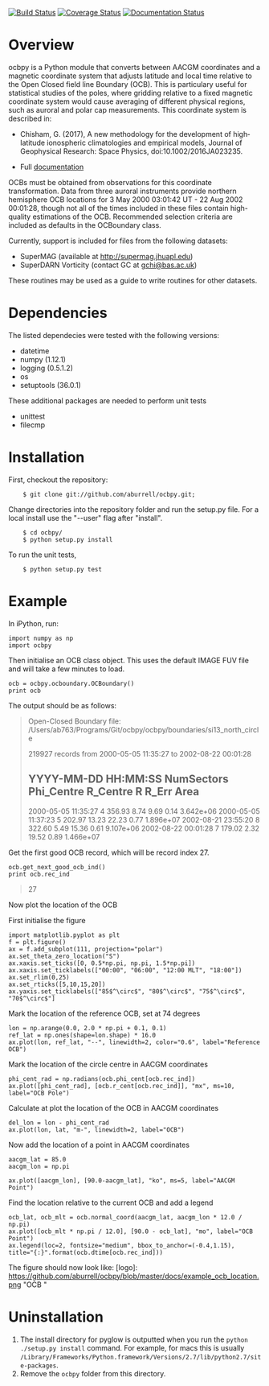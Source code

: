 [![Build Status](https://www.travis-ci.org/aburrell/ocbpy.svg?branch=master)](https://www.travis-ci.org/aburrell/ocbpy)	[![Coverage Status](https://coveralls.io/repos/github/aburrell/ocbpy/badge.svg)](https://coveralls.io/github/aburrell/ocbpy)	[![Documentation Status](https://readthedocs.org/projects/ocbpy/badge/?version=latest)](http://ocbpy.readthedocs.io/en/latest/?badge=latest)

# Overview

ocbpy is a Python module that converts between AACGM coordinates and a magnetic
coordinate system that adjusts latitude and local time relative to the Open
Closed field line Boundary (OCB).  This is particulary useful for statistical
studies of the poles, where gridding relative to a fixed magnetic coordinate
system would cause averaging of different physical regions, such as auroral
and polar cap measurements.  This coordinate system is described in:

  * Chisham, G. (2017), A new methodology for the development of high‐latitude
    ionospheric climatologies and empirical models, Journal of Geophysical
    Research: Space Physics, doi:10.1002/2016JA023235.

  * Full [documentation](http://ocbpy.rtfd.io/)

OCBs must be obtained from observations for this coordinate transformation.
Data from three auroral instruments provide northern hemisphere OCB locations
for 3 May 2000 03:01:42 UT - 22 Aug 2002 00:01:28, though not all of the times
included in these files contain high-quality estimations of the OCB.
Recommended selection criteria are included as defaults in the OCBoundary class.

Currently, support is included for files from the following datasets:

  * SuperMAG (available at http://supermag.jhuapl.edu)
  * SuperDARN Vorticity (contact GC at gchi@bas.ac.uk)

These routines may be used as a guide to write routines for other datasets.

# Dependencies

The listed dependecies were tested with the following versions:
  * datetime 
  * numpy (1.12.1)
  * logging (0.5.1.2)
  * os 
  * setuptools (36.0.1)

These additional packages are needed to perform unit tests
  * unittest
  * filecmp

# Installation

First, checkout the repository:

```
    $ git clone git://github.com/aburrell/ocbpy.git;
```

Change directories into the repository folder and run the setup.py file.  For
a local install use the "--user" flag after "install".

```
    $ cd ocbpy/
    $ python setup.py install
```

To run the unit tests,

```
    $ python setup.py test
```

# Example

In iPython, run:

```
import numpy as np
import ocbpy
```

Then initialise an OCB class object.  This uses the default IMAGE FUV file and
will take a few minutes to load.

```
ocb = ocbpy.ocboundary.OCBoundary()
print ocb
```

The output should be as follows:

> Open-Closed Boundary file: /Users/ab763/Programs/Git/ocbpy/ocbpy/boundaries/si13_north_circle
>
> 219927 records from 2000-05-05 11:35:27 to 2002-08-22 00:01:28
>
> YYYY-MM-DD HH:MM:SS NumSectors Phi_Centre R_Centre R  R_Err Area
> -----------------------------------------------------------------------------
> 2000-05-05 11:35:27 4 356.93 8.74 9.69 0.14 3.642e+06
> 2000-05-05 11:37:23 5 202.97 13.23 22.23 0.77 1.896e+07
> 2002-08-21 23:55:20 8 322.60 5.49 15.36 0.61 9.107e+06
> 2002-08-22 00:01:28 7 179.02 2.32 19.52 0.89 1.466e+07

Get the first good OCB record, which will be record index 27.

```
ocb.get_next_good_ocb_ind()
print ocb.rec_ind
```

> 27

Now plot the location of the OCB

First initialise the figure
```
import matplotlib.pyplot as plt
f = plt.figure()
ax = f.add_subplot(111, projection="polar")
ax.set_theta_zero_location("S")
ax.xaxis.set_ticks([0, 0.5*np.pi, np.pi, 1.5*np.pi])
ax.xaxis.set_ticklabels(["00:00", "06:00", "12:00 MLT", "18:00"])
ax.set_rlim(0,25)
ax.set_rticks([5,10,15,20])
ax.yaxis.set_ticklabels(["85$^\circ$", "80$^\circ$", "75$^\circ$", "70$^\circ$"]
```

Mark the location of the reference OCB, set at 74 degrees
```
lon = np.arange(0.0, 2.0 * np.pi + 0.1, 0.1)
ref_lat = np.ones(shape=lon.shape) * 16.0
ax.plot(lon, ref_lat, "--", linewidth=2, color="0.6", label="Reference OCB")
```

Mark the location of the circle centre in AACGM coordinates
```
phi_cent_rad = np.radians(ocb.phi_cent[ocb.rec_ind])
ax.plot([phi_cent_rad], [ocb.r_cent[ocb.rec_ind]], "mx", ms=10, label="OCB Pole")
```

Calculate at plot the location of the OCB in AACGM coordinates
```
del_lon = lon - phi_cent_rad
ax.plot(lon, lat, "m-", linewidth=2, label="OCB")
```

Now add the location of a point in AACGM coordinates
```
aacgm_lat = 85.0
aacgm_lon = np.pi

ax.plot([aacgm_lon], [90.0-aacgm_lat], "ko", ms=5, label="AACGM Point")
```

Find the location relative to the current OCB and add a legend
```
ocb_lat, ocb_mlt = ocb.normal_coord(aacgm_lat, aacgm_lon * 12.0 / np.pi)
ax.plot([ocb_mlt * np.pi / 12.0], [90.0 - ocb_lat], "mo", label="OCB Point")
ax.legend(loc=2, fontsize="medium", bbox_to_anchor=(-0.4,1.15), title="{:}".format(ocb.dtime[ocb.rec_ind]))
```

The figure should now look like: [logo]: https://github.com/aburrell/ocbpy/blob/master/docs/example_ocb_location.png "OCB "

# Uninstallation 

1. The install directory for pyglow is outputted when you run the
   `python ./setup.py install` command.  For example, for macs this is usually
    `/Library/Frameworks/Python.framework/Versions/2.7/lib/python2.7/site-packages`.
2.  Remove the `ocbpy` folder from this directory.
